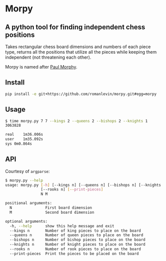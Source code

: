 # Morpy
## A python tool for finding independent chess positions

Takes rectangular chess board dimensions and numbers of each piece type,
returns all the positions that utilize all the pieces while keeping them independent
(not threatening each other).

Morpy is named after [Paul Morphy](https://en.wikipedia.org/wiki/Paul_Morphy).

## Install

```bash
pip install -e git+https://github.com/romanlevin/morpy.git#egg=morpy
```

## Usage

```bash
$ time morpy.py 7 7 --kings 2 --queens 2 --bishops 2 --knights 1
3063828

real	1m36.006s
user	1m35.092s
sys	0m0.864s
```

## API

Courtesy of `argparse`:

```bash
$ morpy.py --help
usage: morpy.py [-h] [--kings n] [--queens n] [--bishops n] [--knights n]
                [--rooks n] [--print-pieces]
                N M

positional arguments:
  N               First board dimension
  M               Second board dimension

optional arguments:
  -h, --help      show this help message and exit
  --kings n       Number of king pieces to place on the board
  --queens n      Number of queen pieces to place on the board
  --bishops n     Number of bishop pieces to place on the board
  --knights n     Number of knight pieces to place on the board
  --rooks n       Number of rook pieces to place on the board
  --print-pieces  Print the pieces to be placed on the board
```
